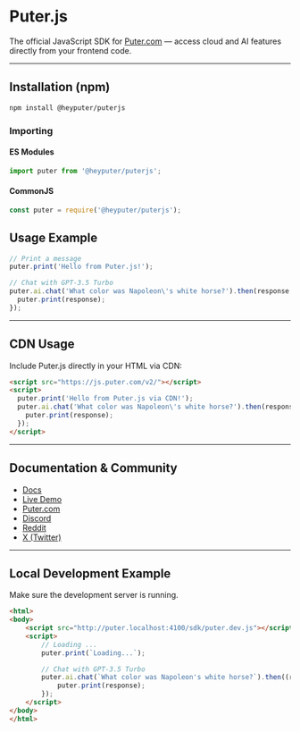 # Puter.js

The official JavaScript SDK for [Puter.com](https://puter.com) — access cloud and AI features directly from your frontend code.

---

## Installation (npm)

```sh
npm install @heyputer/puterjs
```

### Importing

#### ES Modules

```js
import puter from '@heyputer/puterjs';
```

#### CommonJS

```js
const puter = require('@heyputer/puterjs');
```

## Usage Example

```js
// Print a message
puter.print('Hello from Puter.js!');

// Chat with GPT-3.5 Turbo
puter.ai.chat('What color was Napoleon\'s white horse?').then(response => {
  puter.print(response);
});
```

---

## CDN Usage

Include Puter.js directly in your HTML via CDN:

```html
<script src="https://js.puter.com/v2/"></script>
<script>
  puter.print('Hello from Puter.js via CDN!');
  puter.ai.chat('What color was Napoleon\'s white horse?').then(response => {
    puter.print(response);
  });
</script>
```

---

## Documentation & Community

- [Docs](https://docs.puter.com)
- [Live Demo](https://docs.puter.com/playground/)
- [Puter.com](https://puter.com)
- [Discord](https://discord.com/invite/PQcx7Teh8u)
- [Reddit](https://reddit.com/r/puter)
- [X (Twitter)](https://twitter.com/HeyPuter)

---

## Local Development Example

Make sure the development server is running.

```html
<html>
<body>
    <script src="http://puter.localhost:4100/sdk/puter.dev.js"></script>
    <script>
        // Loading ...
        puter.print(`Loading...`);

        // Chat with GPT-3.5 Turbo
        puter.ai.chat(`What color was Napoleon's white horse?`).then((response) => {
            puter.print(response);
        });
    </script>
</body>
</html>
